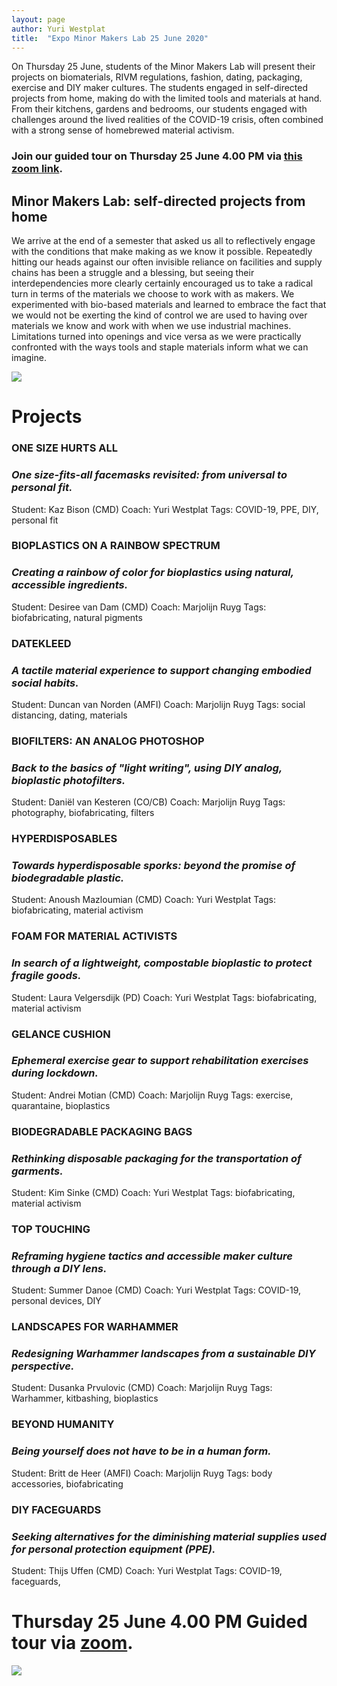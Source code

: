 ```yaml
---
layout: page
author: Yuri Westplat
title:  "Expo Minor Makers Lab 25 June 2020"
---
```


On Thursday 25 June, students of the Minor Makers Lab will present their projects on biomaterials, RIVM regulations, fashion, dating, packaging, exercise and DIY maker cultures. The students engaged in self-directed projects from home, making do with the limited tools and materials at hand. From their kitchens, gardens and bedrooms, our students engaged with challenges around the lived realities of the COVID-19 crisis, often combined with a strong sense of homebrewed material activism. 

### Join our guided tour on Thursday 25 June 4.00 PM via [this zoom link](https://bit.ly/makerexpo2020). 

## Minor Makers Lab: self-directed projects from home 
We arrive at the end of a semester that asked us all to reflectively engage with the conditions that make making as we know it possible. Repeatedly hitting our heads against our often invisible reliance on facilities and supply chains has been a struggle and a blessing, but seeing their interdependencies more clearly certainly encouraged us to take a radical turn in terms of the materials we choose to work with as makers. We experimented with bio-based materials and learned to embrace the fact that we would not be exerting the kind of control we are used to having over materials we know and work with when we use industrial machines. Limitations turned into openings and vice versa as we were practically confronted with the ways tools and staple materials inform what we can imagine.  

![](./images/expoflyer2020.jpg)

# Projects
### ONE SIZE HURTS ALL 
### *One size-fits-all facemasks revisited: from universal to personal fit.*

Student: Kaz Bison (CMD)
Coach: Yuri Westplat
Tags: COVID-19, PPE, DIY, personal fit
### BIOPLASTICS ON A RAINBOW SPECTRUM
### *Creating a rainbow of color for bioplastics using natural, accessible ingredients.*

Student: Desiree van Dam (CMD)
Coach: Marjolijn Ruyg
Tags: biofabricating, natural pigments

### DATEKLEED
### *A tactile material experience to support changing embodied social habits.*

Student: Duncan van Norden (AMFI)
Coach: Marjolijn Ruyg
Tags: social distancing, dating, materials
### BIOFILTERS: AN ANALOG PHOTOSHOP
### *Back to the basics of "light writing", using DIY analog, bioplastic photofilters.*

Student: Daniël van Kesteren (CO/CB)
Coach: Marjolijn Ruyg
Tags: photography, biofabricating, filters
### HYPERDISPOSABLES
### *Towards hyperdisposable sporks: beyond the promise of biodegradable plastic.*

Student: Anoush Mazloumian (CMD)
Coach: Yuri Westplat
Tags: biofabricating, material activism
### FOAM FOR MATERIAL ACTIVISTS
### *In search of a lightweight, compostable bioplastic to protect fragile goods.*

Student: Laura Velgersdijk (PD)
Coach: Yuri Westplat
Tags: biofabricating, material activism
### GELANCE CUSHION
### *Ephemeral exercise gear to support rehabilitation exercises during lockdown.* 

Student: Andrei Motian (CMD)
Coach: Marjolijn Ruyg
Tags: exercise, quarantaine, bioplastics
### BIODEGRADABLE PACKAGING BAGS
### *Rethinking disposable packaging for the transportation of garments.*

Student: Kim Sinke (CMD)
Coach: Yuri Westplat
Tags: biofabricating, material activism
### TOP TOUCHING
### *Reframing hygiene tactics and accessible maker culture through a DIY lens.*

Student: Summer Danoe (CMD)
Coach: Yuri Westplat
Tags: COVID-19, personal devices, DIY
### LANDSCAPES FOR WARHAMMER
### *Redesigning Warhammer landscapes from a sustainable DIY perspective.* 

Student: Dusanka Prvulovic (CMD)
Coach: Marjolijn Ruyg
Tags: Warhammer, kitbashing, bioplastics
### BEYOND HUMANITY
### *Being yourself does not have to be in a human form.* 

Student: Britt de Heer (AMFI)
Coach: Marjolijn Ruyg
Tags: body accessories, biofabricating
### DIY FACEGUARDS
### *Seeking alternatives for the diminishing material supplies used for personal protection equipment (PPE).*

Student: Thijs Uffen (CMD)
Coach: Yuri Westplat
Tags: COVID-19, faceguards, 
# Thursday 25 June 4.00 PM  Guided tour via [zoom](https://bit.ly/makerexpo2020). 

![](../images/expoflyer2020.jpg)
